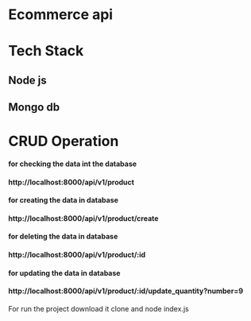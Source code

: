 <h1>Ecommerce api</h1>

<h1>Tech Stack</h1>
<h2>Node js</h1>
<h2>Mongo db</h2>

<h1>CRUD Operation</h1>


<h4>for checking the data int the database</h4>
<h4>http://localhost:8000/api/v1/product</h4>



<h4>for creating the data in database</h4>
<h4>http://localhost:8000/api/v1/product/create</h4>


<h4>for deleting the data in database</h4>
<h4>http://localhost:8000/api/v1/product/:id</h4>

<h4>for updating the data in database</h4>
<h4>http://localhost:8000/api/v1/product/:id/update_quantity?number=9</h4>


For run the project download it clone and node index.js 
